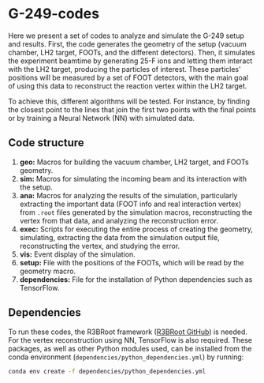 # G-249-codes

Here we present a set of codes to analyze and simulate the G-249 setup and results. First, the code generates the geometry of the setup (vacuum chamber, LH2 target, FOOTs, and the different detectors). Then, it simulates the experiment beamtime by generating 25-F ions and letting them interact with the LH2 target, producing the particles of interest. These particles' positions will be measured by a set of FOOT detectors, with the main goal of using this data to reconstruct the reaction vertex within the LH2 target.

To achieve this, different algorithms will be tested. For instance, by finding the closest point to the lines that join the first two points with the final points or by training a Neural Network (NN) with simulated data.

## Code structure

1. **geo:** Macros for building the vacuum chamber, LH2 target, and FOOTs geometry.
2. **sim:** Macros for simulating the incoming beam and its interaction with the setup.
3. **ana:** Macros for analyzing the results of the simulation, particularly extracting the important data (FOOT info and real interaction vertex) from `.root` files generated by the simulation macros, reconstructing the vertex from that data, and analyzing the reconstruction error.
4. **exec:** Scripts for executing the entire process of creating the geometry, simulating, extracting the data from the simulation output file, reconstructing the vertex, and studying the error.
5. **vis:** Event display of the simulation.
6. **setup:** File with the positions of the FOOTs, which will be read by the geometry macro.
7. **dependencies:** File for the installation of Python dependencies such as TensorFlow.

## Dependencies

To run these codes, the R3BRoot framework ([R3BRoot GitHub](https://github.com/R3BRootGroup/R3BRoot)) is needed. For the vertex reconstruction using NN, TensorFlow is also required. These packages, as well as other Python modules used, can be installed from the conda environment (`dependencies/python_dependencies.yml`) by running:

```bash
conda env create -f dependencies/python_dependencies.yml
